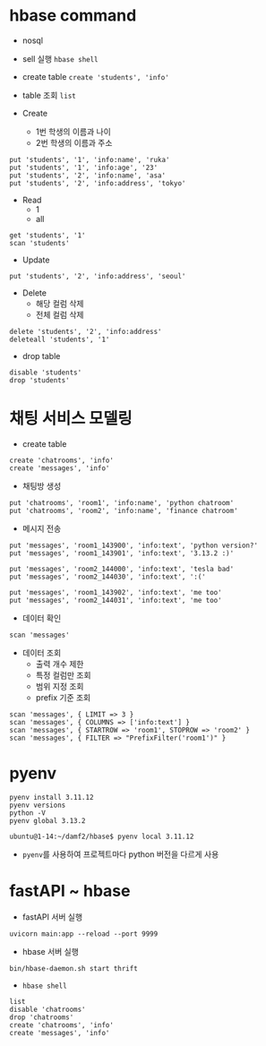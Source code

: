 # hbase command
- nosql

- sell 실행 `hbase shell`
- create table `create 'students', 'info'`
- table 조회 `list`
- Create 
    - 1번 학생의 이름과 나이
    - 2번 학생의 이름과 주소
```shell
put 'students', '1', 'info:name', 'ruka'
put 'students', '1', 'info:age', '23'
put 'students', '2', 'info:name', 'asa'
put 'students', '2', 'info:address', 'tokyo'
```
- Read
    - 1
    - all
```shell
get 'students', '1'
scan 'students'
```
- Update
```shell
put 'students', '2', 'info:address', 'seoul'
```
- Delete
    - 해당 컬럼 삭제
    - 전체 컬럼 삭제
```shell
delete 'students', '2', 'info:address'
deleteall 'students', '1'
```
- drop table
```shell
disable 'students'
drop 'students'
```

# 채팅 서비스 모델링

- create table
```shell
create 'chatrooms', 'info'
create 'messages', 'info'
```

- 채팅방 생성
```shell
put 'chatrooms', 'room1', 'info:name', 'python chatroom'
put 'chatrooms', 'room2', 'info:name', 'finance chatroom'
```

- 메시지 전송
```shell
put 'messages', 'room1_143900', 'info:text', 'python version?'
put 'messages', 'room1_143901', 'info:text', '3.13.2 :)'

put 'messages', 'room2_144000', 'info:text', 'tesla bad'
put 'messages', 'room2_144030', 'info:text', ':('

put 'messages', 'room1_143902', 'info:text', 'me too'
put 'messages', 'room2_144031', 'info:text', 'me too'
```

- 데이터 확인
```shell
scan 'messages'
```

- 데이터 조회
    - 출력 개수 제한
    - 특정 컬럼만 조회
    - 범위 지정 조회
    - prefix 기준 조회
```shell
scan 'messages', { LIMIT => 3 }
scan 'messages', { COLUMNS => ['info:text'] }
scan 'messages', { STARTROW => 'room1', STOPROW => 'room2' }
scan 'messages', { FILTER => "PrefixFilter('room1')" }
```

# pyenv
```shell
pyenv install 3.11.12
pyenv versions
python -V
pyenv global 3.13.2 

ubuntu@1-14:~/damf2/hbase$ pyenv local 3.11.12 
```
- `pyenv`를 사용하여 프로젝트마다 python 버전을 다르게 사용

# fastAPI ~ hbase
- fastAPI 서버 실행
```shell
uvicorn main:app --reload --port 9999
```
- hbase 서버 실행
```shell
bin/hbase-daemon.sh start thrift
```

- `hbase shell`
```shell
list
disable 'chatrooms'
drop 'chatrooms'
create 'chatrooms', 'info'
create 'messages', 'info'
```